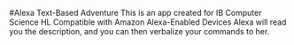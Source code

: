 #Alexa Text-Based Adventure
This is an app created for IB Computer Science HL
Compatible with Amazon Alexa-Enabled Devices
Alexa will read you the description,
and you can then verbalize your commands to her.